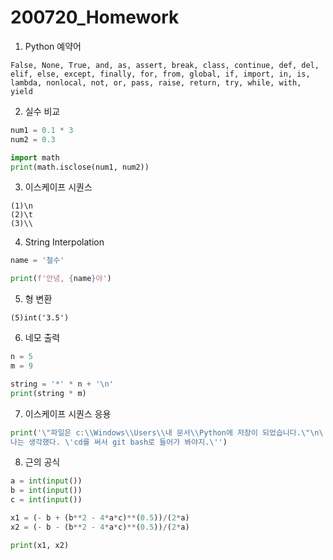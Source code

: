 # 200720_Homework

1. Python 예약어

```
False, None, True, and, as, assert, break, class, continue, def, del, elif, else, except, finally, for, from, global, if, import, in, is, lambda, nonlocal, not, or, pass, raise, return, try, while, with, yield
```



2. 실수 비교

```python
num1 = 0.1 * 3
num2 = 0.3

import math
print(math.isclose(num1, num2))
```



3. 이스케이프 시퀀스

```
(1)\n
(2)\t
(3)\\
```



4. String Interpolation

```python
name = '철수'

print(f'안녕, {name}야')
```



5. 형 변환

```
(5)int('3.5')
```



6. 네모 출력

```python
n = 5
m = 9

string = '*' * n + '\n'
print(string * m)
```



7. 이스케이프 시퀀스 응용

```python
print('\"파일은 c:\\Windows\\Users\\내 문서\\Python에 저장이 되었습니다.\"\n\
나는 생각했다. \'cd를 써서 git bash로 들어가 봐야지.\'')
```



8. 근의 공식

```python
a = int(input())
b = int(input())
c = int(input())

x1 = (- b + (b**2 - 4*a*c)**(0.5))/(2*a)
x2 = (- b - (b**2 - 4*a*c)**(0.5))/(2*a)

print(x1, x2)
```